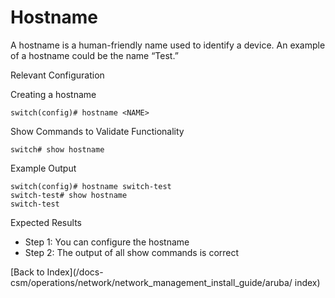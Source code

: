 # Hostname

A hostname is a human-friendly name used to identify a device. An example of a hostname could be the name “Test.” 

Relevant Configuration 

Creating a hostname 

```
switch(config)# hostname <NAME>
```

Show Commands to Validate Functionality 

```
switch# show hostname
```

Example Output 

```
switch(config)# hostname switch-test
switch-test# show hostname
switch-test
```

Expected Results 

* Step 1: You can configure the hostname
* Step 2: The output of all show commands is correct  

[Back to Index](/docs-csm/operations/network/network_management_install_guide/aruba/
index)


